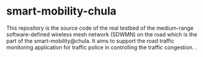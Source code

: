 # smart-mobility-chula
This repository is the source code of the real testbed of the medium-range software-defined wireless mesh network (SDWMN) on the road which is the part of the smart-mobility@chula. It aims to support the road traffic monitoring application for traffic police in controlling the traffic congestion.
.
